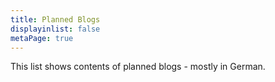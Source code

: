 ```yaml
---
title: Planned Blogs
displayinlist: false
metaPage: true
---
```


This list shows contents of planned blogs - mostly in German.
